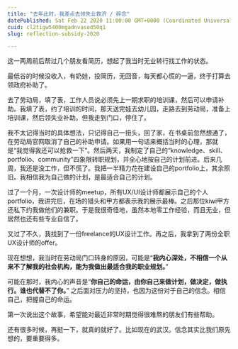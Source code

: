 ```yaml
---
title: "去年此时，我差点去领失业救济 / 碎念"
datePublished: Sat Feb 22 2020 11:00:00 GMT+0000 (Coordinated Universal Time)
cuid: cl2tigw5400mgadnvasod50q1
slug: reflection-subsidy-2020

---
```


这一两周前后帮过几个朋友看简历，想起了我当时无业转行找工作的状态。

最低谷的时候没收入，有奶娃，投简历，无回音，每天都心慌的一逼，终于打算去领政府补助了。

去了劳动局，填了表，工作人员说必须先上一期求职的培训课，然后可以申请补助。我填了表，约了培训的时间，那天送完娃去幼儿园，走路去到劳动局，准备上培训课，然后领失业补助。但我走到门口，停住了。

我不太记得当时的具体想法，只记得自己一扭头，回了家，在书桌前忽然想通了，在劳动局官网取消了自己的补助申请。如果用一句话来概括当时的心理，那就是“我觉得我还可以抢救一下”。然后两天，我制定了自己的“knowledge、skill、portfolio、community”四象限转职规划，并全心地按自己的计划前进。后来几周，我还是没工作，但不慌了。我把一半精力花在建设自己的portfolio上，其余照旧。我相信我为自己做的计划，是最适合自己的计划。

过了一个月，一次设计师的meetup，所有UX/UI设计师都展示自己的个人portfolio，我讲完后，在场的猎头和甲方都表示我的展示最棒。之后那位kiwi甲方还私下约我做他们的兼职。于是我很奇怪地，虽然本地零工作经验，而且无业，但居然也还有些专业自信了。

又过了不久，我找到了一份freelance的UX设计工作。再之后，我拿到了两份全职UX设计师的offer。

现在想想，我当时在劳动局门口转身的原因，可能是“**我内心深处，不相信一个从来不了解我的社会机构，能为我做出最适合我的职业规划。**”

可能在那时，我内心的声音是“**你自己的命运，由你自己来做计划，做决定，做执行。谁也代替不了你。**” 之后面对压力的坚持，也因为这份对于自己的信念。相信自己，把握自己的命运。

第一次说出这个故事，希望能对最近非常时期觉得很难熬的朋友们有些帮助。

还有很多时候，再挺一下，就真的就好了。比如现在的武汉。信念其实比我们原先想的，要重要得多。

